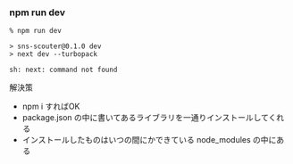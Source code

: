 ### npm run dev
```
% npm run dev

> sns-scouter@0.1.0 dev
> next dev --turbopack

sh: next: command not found
```
解決策
-  npm i すればOK
  - package.json の中に書いてあるライブラリを一通りインストールしてくれる
  - インストールしたものはいつの間にかできている node_modules の中にある
